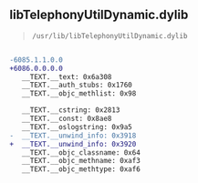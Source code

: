 ## libTelephonyUtilDynamic.dylib

> `/usr/lib/libTelephonyUtilDynamic.dylib`

```diff

-6085.1.1.0.0
+6086.0.0.0.0
   __TEXT.__text: 0x6a308
   __TEXT.__auth_stubs: 0x1760
   __TEXT.__objc_methlist: 0x98

   __TEXT.__cstring: 0x2813
   __TEXT.__const: 0x8ae8
   __TEXT.__oslogstring: 0x9a5
-  __TEXT.__unwind_info: 0x3918
+  __TEXT.__unwind_info: 0x3920
   __TEXT.__objc_classname: 0x64
   __TEXT.__objc_methname: 0xaf3
   __TEXT.__objc_methtype: 0xaf6

```
